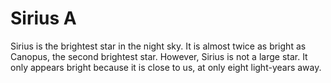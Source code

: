 # Sirius A

Sirius is the brightest star in the night sky. It is almost twice as bright as
Canopus, the second brightest star. However, Sirius is not a large star. It only
appears bright because it is close to us, at only eight light-years away.
